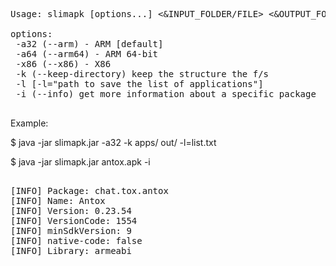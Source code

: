 <pre>

Usage: slimapk [options...] <&ampINPUT_FOLDER/FILE> <&ampOUTPUT_FOLDER>

options:
 -a32 (--arm) - ARM [default]
 -a64 (--arm64) - ARM 64-bit
 -x86 (--x86) - X86
 -k (--keep-directory) keep the structure the f/s
 -l [-l="path to save the list of applications"]
 -i (--info) get more information about a specific package

</pre>

Example: 

$ java -jar slimapk.jar -a32 -k apps/ out/ -l=list.txt

$ java -jar slimapk.jar antox.apk -i

<pre>

[INFO] Package: chat.tox.antox
[INFO] Name: Antox
[INFO] Version: 0.23.54
[INFO] VersionCode: 1554
[INFO] minSdkVersion: 9
[INFO] native-code: false
[INFO] Library: armeabi

</pre>
